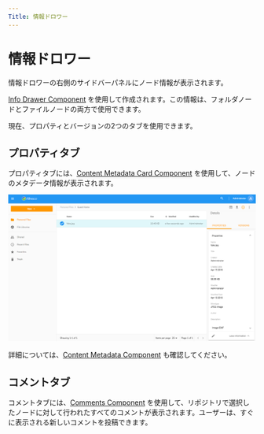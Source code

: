 ```yaml
---
Title: 情報ドロワー
---
```


# 情報ドロワー

情報ドロワーの右側のサイドバーパネルにノード情報が表示されます。

[Info Drawer Component](https://www.alfresco.com/abn/adf/core/info-drawer.component/) を使用して作成されます。この情報は、フォルダノードとファイルノードの両方で使用できます。

現在、プロパティとバージョンの2つのタブを使用できます。

## プロパティタブ

プロパティタブには、[Content Metadata Card Component](https://www.alfresco.com/abn/adf/core/content-metadata-card.component/) を使用して、ノードのメタデータ情報が表示されます。

![](../images/content-metadata.png)

詳細については、[Content Metadata Component](https://www.alfresco.com/abn/adf/core/content-metadata.component/) も確認してください。

## コメントタブ

コメントタブには、[Comments Component](https://www.alfresco.com/abn/adf/core/comments.component/) を使用して、リポジトリで選択したノードに対して行われたすべてのコメントが表示されます。ユーザーは、すぐに表示される新しいコメントを投稿できます。
